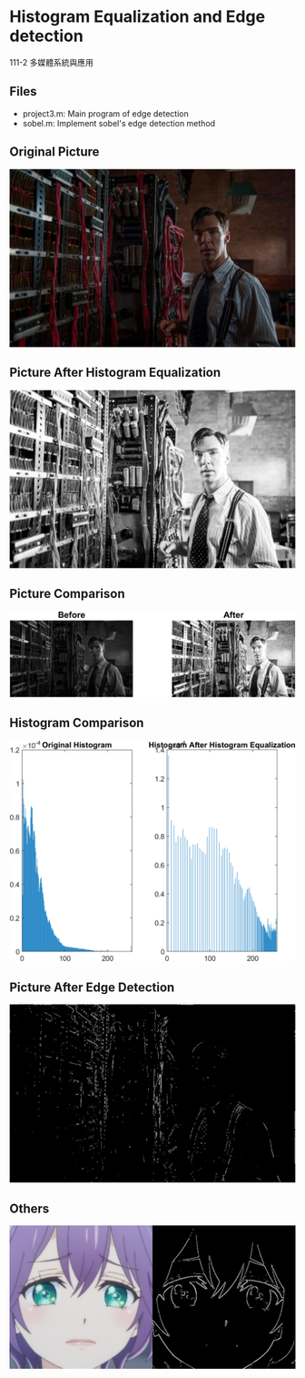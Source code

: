 # Histogram Equalization and Edge detection
111-2 多媒體系統與應用
## Files
* project3.m: Main program of edge detection
* sobel.m: Implement sobel's edge detection method

## Original Picture
![Histogram+Edge.bpm](https://github.com/disneyyy/Edge_detection/blob/main/Histogram%2BEdge.bmp)  
## Picture After Histogram Equalization
![Histogram+Edge.bpm](https://github.com/disneyyy/Edge_detection/blob/main/Picture_Histogram_Equalization.png)  
## Picture Comparison
![Histogram+Edge.bpm](https://github.com/disneyyy/Edge_detection/blob/main/Picture_Comparison.png)  
## Histogram Comparison
![Histogram+Edge.bpm](https://github.com/disneyyy/Edge_detection/blob/main/Histogram_Comparison.png)  
## Picture After Edge Detection
![Histogram+Edge.bpm](https://github.com/disneyyy/Edge_detection/blob/main/Edge_Detection_eq.png)  
## Others
![Histogram+Edge.bpm](https://github.com/disneyyy/Edge_detection/blob/main/Toyama_Nao.png)  
